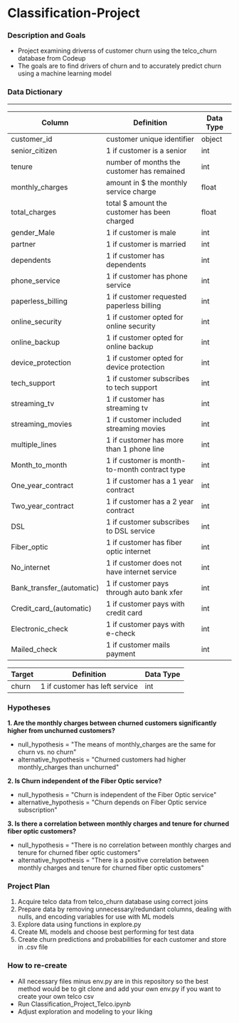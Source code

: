 # Classification-Project

### Description and Goals
- Project examining driverss of customer churn using the telco_churn database from Codeup
- The goals are to find drivers of churn and to accurately predict churn using a machine learning model

### Data Dictionary
---
| Column | Definition | Data Type |
| ----- | ----- | ----- |
|customer_id| customer unique identifier | object |
|senior_citizen| 1 if customer is a senior| int|
|tenure| number of months the customer has remained| int|
|monthly_charges| amount in $ the monthly service charge| float|
|total_charges | total $ amount the customer has been charged| float|
|gender_Male| 1 if customer is male| int|
|partner| 1 if customer is married| int|
|dependents| 1 if customer has dependents| int|
|phone_service| 1 if customer has phone service| int|
|paperless_billing| 1 if customer requested paperless billing| int|
|online_security| 1 if customer opted for online security|int|
|online_backup| 1 if customer opted for online backup|int|
|device_protection| 1 if customer opted for device protection| int|
|tech_support| 1 if customer subscribes to tech support| int|
|streaming_tv| 1 if customer has streaming tv| int|
|streaming_movies| 1 if customer included streaming movies| int|
|multiple_lines| 1 if customer has more than 1 phone line| int|
|Month_to_month| 1 if customer is month-to-month contract type| int|
|One_year_contract| 1 if customer has a 1 year contract| int|
|Two_year_contract| 1 if customer has a 2 year contract| int|
|DSL| 1 if customer subscribes to DSL service| int|
|Fiber_optic| 1 if customer has fiber optic internet| int|
|No_internet| 1 if customer does not have internet service| int|
|Bank_transfer_(automatic)| 1 if customer pays through auto bank xfer|int|
|Credit_card_(automatic)|1 if customer pays with credit card|int|
|Electronic_check| 1 if customer pays with e-check|int|
|Mailed_check| 1 if customer mails payment|int|


| Target | Definition | Data Type |
| ----- | ----- | ----- |
|churn|1 if customer has left service| int |

### Hypotheses
**1. Are the monthly charges between churned customers significantly higher from unchurned customers?**
- null_hypothesis = "The means of monthly_charges are the same for churn vs. no churn"
- alternative_hypothesis = "Churned customers had higher monthly_charges than unchurned"

**2. Is Churn independent of the Fiber Optic service?**
- null_hypothesis = "Churn is independent of the Fiber Optic service"
- alternative_hypothesis = "Churn depends on Fiber Optic service subscription"

**3. Is there a correlation between monthly charges and tenure for churned fiber optic customers?**
- null_hypothesis = "There is no correlation between monthly charges and tenure for churned fiber optic customers"
- alternative_hypothesis = "There is a positive correlation between monthly charges and tenure for churned fiber optic customers"

### Project Plan
1. Acquire telco data from telco_churn database using correct joins
2. Prepare data by removing unnecessary/redundant columns, dealing with nulls, and encoding variables for use with ML models
3. Explore data using functions in explore.py
4. Create ML models and choose best performing for test data
5. Create churn predictions and probabilities for each customer and store in .csv file

### How to re-create
- All necessary files minus env.py are in this repository so the best method would be to git clone and add your own env.py if you want to create your own telco csv
- Run Classification_Project_Telco.ipynb
- Adjust exploration and modeling to your liking
